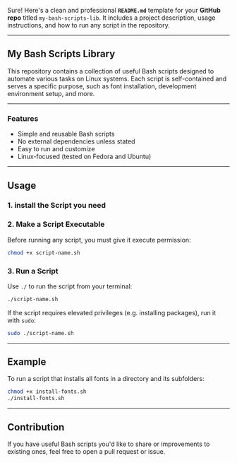 Sure! Here's a clean and professional **`README.md`** template for your **GitHub repo** titled `my-bash-scripts-lib`. It includes a project description, usage instructions, and how to run any script in the repository.

---

## My Bash Scripts Library

This repository contains a collection of useful Bash scripts designed to automate various tasks on Linux systems. Each script is self-contained and serves a specific purpose, such as font installation, development environment setup, and more.

---

### Features

* Simple and reusable Bash scripts
* No external dependencies unless stated
* Easy to run and customize
* Linux-focused (tested on Fedora and Ubuntu)

---

## Usage

### 1. install the Script you need

### 2. Make a Script Executable

Before running any script, you must give it execute permission:

```bash
chmod +x script-name.sh
```

### 3. Run a Script

Use `./` to run the script from your terminal:

```bash
./script-name.sh
```

If the script requires elevated privileges (e.g. installing packages), run it with `sudo`:

```bash
sudo ./script-name.sh
```

---

## Example

To run a script that installs all fonts in a directory and its subfolders:

```bash
chmod +x install-fonts.sh
./install-fonts.sh
```

---

## Contribution

If you have useful Bash scripts you'd like to share or improvements to existing ones, feel free to open a pull request or issue.


